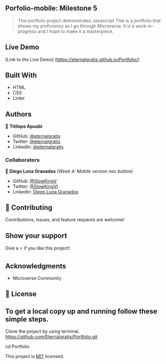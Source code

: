 ## Porfolio-mobile: Milestone 5

> This portfolio project demonstrates Javascript
> This is a portfolio that shows my proficiency as I go through Microverse. It is a work-in-progress and I hope to make it a masterpiece.

## Live Demo
[Link to the Live Demo] (https://eternalgratis.github.io/Portfolio/)


## Built With

- HTML
- CSS
- Linter

## Authors

👤 **Titilope Apuabi**

- GitHub: [@eternalgratis](https://github.com/Eternalgratis)
- Twitter: [@eternalgratis](https://twitter.com/eternalgratis)
- LinkedIn: [@eternalgratis](https://www.linkedin.com/in/titilope-apuabi-69a98719b/)

### Collaborators

👤 **Diego Luna Granados** *(Week 4: Mobile version nav button)*

- GitHub: [@SlowKingV](https://github.com/SlowKingV)
- Twitter: [@SlowKingVI](https://twitter.com/SlowKingVI)
- LinkedIn: [Diego Luna Granados](https://www.linkedin.com/in/diego-luna-granados/)

## 🤝 Contributing

Contributions, issues, and feature requests are welcome!

## Show your support

Give a ⭐️ if you like this project!

## Acknowledgments

- Microverse Community

## 📝 License

## To get a local copy up and running follow these simple steps.

Clone the project by using terminal.
https://github.com/Eternalgratis/Portfolio.git

cd Portfolio


This project is [MIT](./MIT.md) licensed.
